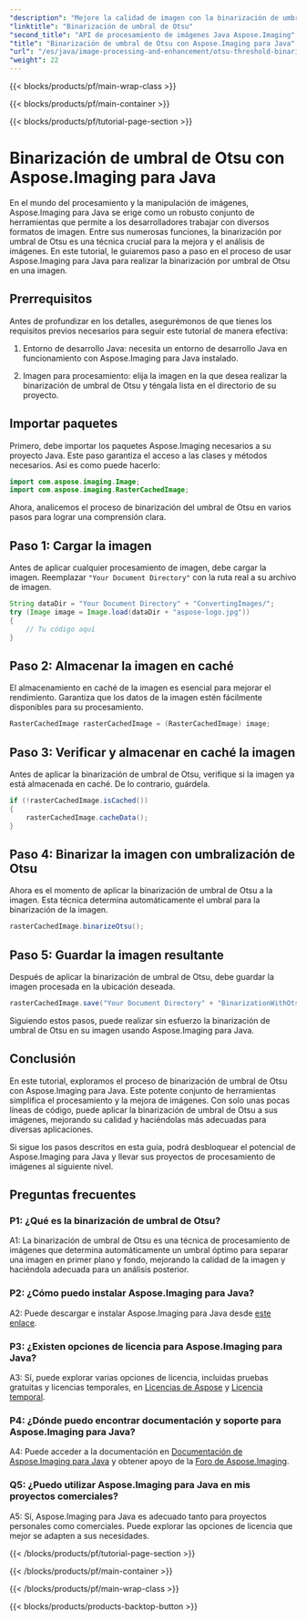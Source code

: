```yaml
---
"description": "Mejore la calidad de imagen con la binarización de umbral Otsu de Aspose.Imaging para Java. Siga nuestra guía paso a paso para un procesamiento de imágenes excelente."
"linktitle": "Binarización de umbral de Otsu"
"second_title": "API de procesamiento de imágenes Java Aspose.Imaging"
"title": "Binarización de umbral de Otsu con Aspose.Imaging para Java"
"url": "/es/java/image-processing-and-enhancement/otsu-threshold-binarization/"
"weight": 22
---
```


{{< blocks/products/pf/main-wrap-class >}}

{{< blocks/products/pf/main-container >}}

{{< blocks/products/pf/tutorial-page-section >}}

# Binarización de umbral de Otsu con Aspose.Imaging para Java

En el mundo del procesamiento y la manipulación de imágenes, Aspose.Imaging para Java se erige como un robusto conjunto de herramientas que permite a los desarrolladores trabajar con diversos formatos de imagen. Entre sus numerosas funciones, la binarización por umbral de Otsu es una técnica crucial para la mejora y el análisis de imágenes. En este tutorial, le guiaremos paso a paso en el proceso de usar Aspose.Imaging para Java para realizar la binarización por umbral de Otsu en una imagen.

## Prerrequisitos

Antes de profundizar en los detalles, asegurémonos de que tienes los requisitos previos necesarios para seguir este tutorial de manera efectiva:

1. Entorno de desarrollo Java: necesita un entorno de desarrollo Java en funcionamiento con Aspose.Imaging para Java instalado.

2. Imagen para procesamiento: elija la imagen en la que desea realizar la binarización de umbral de Otsu y téngala lista en el directorio de su proyecto.

## Importar paquetes

Primero, debe importar los paquetes Aspose.Imaging necesarios a su proyecto Java. Este paso garantiza el acceso a las clases y métodos necesarios. Así es como puede hacerlo:

```java
import com.aspose.imaging.Image;
import com.aspose.imaging.RasterCachedImage;
```

Ahora, analicemos el proceso de binarización del umbral de Otsu en varios pasos para lograr una comprensión clara.

## Paso 1: Cargar la imagen


Antes de aplicar cualquier procesamiento de imagen, debe cargar la imagen. Reemplazar `"Your Document Directory"` con la ruta real a su archivo de imagen. 

```java
String dataDir = "Your Document Directory" + "ConvertingImages/";
try (Image image = Image.load(dataDir + "aspose-logo.jpg"))
{
    // Tu código aquí
}
```

## Paso 2: Almacenar la imagen en caché

El almacenamiento en caché de la imagen es esencial para mejorar el rendimiento. Garantiza que los datos de la imagen estén fácilmente disponibles para su procesamiento.

```java
RasterCachedImage rasterCachedImage = (RasterCachedImage) image;
```

## Paso 3: Verificar y almacenar en caché la imagen

Antes de aplicar la binarización de umbral de Otsu, verifique si la imagen ya está almacenada en caché. De lo contrario, guárdela.

```java
if (!rasterCachedImage.isCached())
{
    rasterCachedImage.cacheData();
}
```

## Paso 4: Binarizar la imagen con umbralización de Otsu

Ahora es el momento de aplicar la binarización de umbral de Otsu a la imagen. Esta técnica determina automáticamente el umbral para la binarización de la imagen.

```java
rasterCachedImage.binarizeOtsu();
```

## Paso 5: Guardar la imagen resultante

Después de aplicar la binarización de umbral de Otsu, debe guardar la imagen procesada en la ubicación deseada.

```java
rasterCachedImage.save("Your Document Directory" + "BinarizationWithOtsuThreshold_out.jpg");
```

Siguiendo estos pasos, puede realizar sin esfuerzo la binarización de umbral de Otsu en su imagen usando Aspose.Imaging para Java.

## Conclusión

En este tutorial, exploramos el proceso de binarización de umbral de Otsu con Aspose.Imaging para Java. Este potente conjunto de herramientas simplifica el procesamiento y la mejora de imágenes. Con solo unas pocas líneas de código, puede aplicar la binarización de umbral de Otsu a sus imágenes, mejorando su calidad y haciéndolas más adecuadas para diversas aplicaciones.

Si sigue los pasos descritos en esta guía, podrá desbloquear el potencial de Aspose.Imaging para Java y llevar sus proyectos de procesamiento de imágenes al siguiente nivel.

## Preguntas frecuentes

### P1: ¿Qué es la binarización de umbral de Otsu?

A1: La binarización de umbral de Otsu es una técnica de procesamiento de imágenes que determina automáticamente un umbral óptimo para separar una imagen en primer plano y fondo, mejorando la calidad de la imagen y haciéndola adecuada para un análisis posterior.

### P2: ¿Cómo puedo instalar Aspose.Imaging para Java?

A2: Puede descargar e instalar Aspose.Imaging para Java desde [este enlace](https://releases.aspose.com/imaging/java/).

### P3: ¿Existen opciones de licencia para Aspose.Imaging para Java?

A3: Sí, puede explorar varias opciones de licencia, incluidas pruebas gratuitas y licencias temporales, en [Licencias de Aspose](https://purchase.aspose.com/buy) y [Licencia temporal](https://purchase.aspose.com/temporary-license/).

### P4: ¿Dónde puedo encontrar documentación y soporte para Aspose.Imaging para Java?

A4: Puede acceder a la documentación en [Documentación de Aspose.Imaging para Java](https://reference.aspose.com/imaging/java/) y obtener apoyo de la [Foro de Aspose.Imaging](https://forum.aspose.com/).

### Q5: ¿Puedo utilizar Aspose.Imaging para Java en mis proyectos comerciales?

A5: Sí, Aspose.Imaging para Java es adecuado tanto para proyectos personales como comerciales. Puede explorar las opciones de licencia que mejor se adapten a sus necesidades.

{{< /blocks/products/pf/tutorial-page-section >}}

{{< /blocks/products/pf/main-container >}}

{{< /blocks/products/pf/main-wrap-class >}}

{{< blocks/products/products-backtop-button >}}